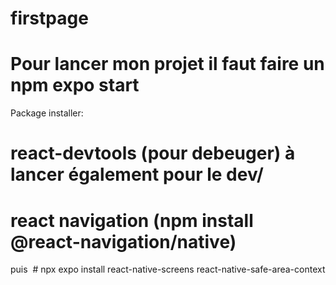 # firstpage

# Pour lancer mon projet il faut faire un npm expo start

Package installer:
 # react-devtools (pour debeuger) à lancer également pour le dev/
 # react navigation (npm install @react-navigation/native)
 puis
 # npx expo install react-native-screens react-native-safe-area-context